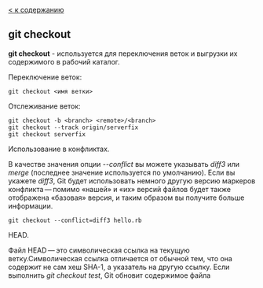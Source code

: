 [< к содержанию](./readme.md)

## git checkout 

**git checkout** - используется для переключения веток и выгрузки их содержимого в рабочий каталог.

Переключение веток:

```bash=
git checkout <имя ветки>
```

Отслеживание веток:

```bash=
git checkout -b <branch> <remote>/<branch>
git checkout --track origin/serverfix
git checkout serverfix
```

Использование в конфликтах. 

В качестве значения опции _--conflict_ вы можете указывать _diff3_ или _merge_ (последнее значение используется по умолчанию). Если вы укажете _diff3_, Git будет использовать немного другую версию маркеров конфликта — помимо «нашей» и «их» версий файлов будет также отображена «базовая» версия, и таким образом вы получите больше информации.

```bash=
git checkout --conflict=diff3 hello.rb
```

HEAD. 

Файл HEAD — это символическая ссылка на текущую ветку.Символическая ссылка отличается от обычной тем, что она содержит не сам хеш SHA-1, а указатель на другую ссылку. Если выполнить _git checkout test_, Git обновит содержимое файла